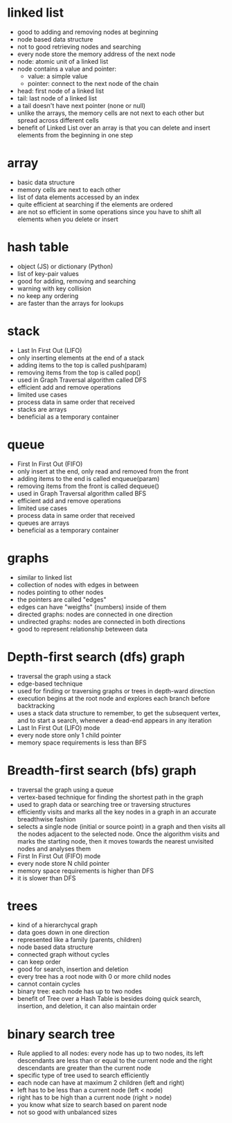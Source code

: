 # linked list

- good to adding and removing nodes at beginning
- node based data structure
- not to good retrieving nodes and searching
- every node store the memory address of the next node
- node: atomic unit of a linked list
- node contains a value and pointer:
  - value: a simple value
  - pointer: connect to the next node of the chain
- head: first node of a linked list
- tail: last node of a linked list
- a tail doesn't have next pointer (none or null)
- unlike the arrays, the memory cells are not next to each other but spread across different cells
- benefit of Linked List over an array is that you can delete and insert elements from the beginning in one step

# array

- basic data structure
- memory cells are next to each other
- list of data elements accessed by an index
- quite efficient at searching if the elements are ordered
- are not so efficient in some operations since you have to shift all elements when you delete or insert

# hash table

- object (JS) or dictionary (Python)
- list of key-pair values
- good for adding, removing and searching
- warning with key collision
- no keep any ordering
- are faster than the arrays for lookups

# stack

- Last In First Out (LIFO)
- only inserting elements at the end of a stack
- adding items to the top is called push(param)
- removing items from the top is called pop()
- used in Graph Traversal algorithm called DFS
- efficient add and remove operations
- limited use cases
- process data in same order that received
- stacks are arrays
- beneficial as a temporary container

# queue

- First In First Out (FIFO)
- only insert at the end, only read and removed from the front
- adding items to the end is called enqueue(param)
- removing items from the front is called dequeue()
- used in Graph Traversal algorithm called BFS
- efficient add and remove operations
- limited use cases
- process data in same order that received
- queues are arrays
- beneficial as a temporary container

# graphs

- similar to linked list
- collection of nodes with edges in between
- nodes pointing to other nodes
- the pointers are called "edges"
- edges can have "weigths" (numbers) inside of them
- directed graphs: nodes are connected in one direction
- undirected graphs: nodes are connected in both directions
- good to represent relationship beteween data

# Depth-first search (dfs) graph

- traversal the graph using a stack
- edge-based technique
- used for finding or traversing graphs or trees in depth-ward direction
- execution begins at the root node and explores each branch before backtracking
- uses a stack data structure to remember, to get the subsequent vertex, and to start a search, whenever a dead-end appears in any iteration
- Last In First Out (LIFO) mode
- every node store only 1 child pointer
- memory space requirements is less than BFS

# Breadth-first search (bfs) graph

- traversal the graph using a queue
- vertex-based technique for finding the shortest path in the graph
- used to graph data or searching tree or traversing structures
- efficiently visits and marks all the key nodes in a graph in an accurate breadthwise fashion
- selects a single node (initial or source point) in a graph and then visits all the nodes adjacent to the selected node. Once the algorithm visits and marks the starting node, then it moves towards the nearest unvisited nodes and analyses them
- First In First Out (FIFO) mode
- every node store N child pointer
- memory space requirements is higher than DFS
- it is slower than DFS

# trees

- kind of a hierarchycal graph
- data goes down in one direction
- represented like a family (parents, children)
- node based data structure
- connected graph without cycles
- can keep order
- good for search, insertion and deletion
- every tree has a root node with 0 or more child nodes
- cannot contain cycles
- binary tree: each node has up to two nodes
- benefit of Tree over a Hash Table is besides doing quick search, insertion, and deletion, it can also maintain order

# binary search tree

- Rule applied to all nodes: every node has up to two nodes, its left descendants are less than or equal to the current node and the right descendants are greater than the current node
- specific type of tree used to search efficiently
- each node can have at maximum 2 children (left and right)
- left has to be less than a current node (left < node)
- right has to be high than a current node (right > node)
- you know what size to search based on parent node
- not so good with unbalanced sizes
